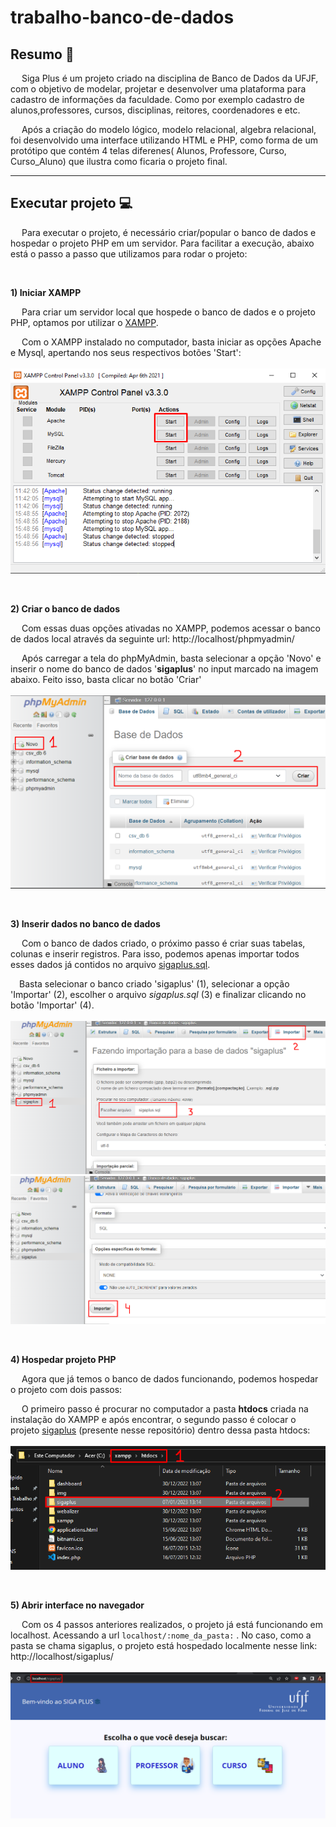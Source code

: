 # trabalho-banco-de-dados

## Resumo 📜

&emsp; Siga Plus é um projeto criado na disciplina de Banco de Dados da UFJF, com o objetivo de modelar, projetar e desenvolver uma plataforma para cadastro de informações da faculdade. Como por exemplo cadastro de alunos,professores, cursos, disciplinas, reitores, coordenadores e etc.

&emsp; Após a criação do modelo lógico, modelo relacional, algebra relacional, foi desenvolvido uma interface utilizando HTML e PHP, como forma de um protótipo que contém 4 telas diferenes( Alunos, Professore, Curso, Curso_Aluno) que ilustra como ficaria o projeto final.

---

## Executar projeto 💻

&emsp; Para executar o projeto, é necessário criar/popular o banco de dados e hospedar o projeto PHP em um servidor. Para facilitar a execução, abaixo está o passo a passo que utilizamos para rodar o projeto:

<br>

**1) Iniciar XAMPP**

&emsp; Para criar um servidor local que hospede o banco de dados e o projeto PHP, optamos por utilizar o [XAMPP](https://www.apachefriends.org/pt_br/index.html).

&emsp; Com o XAMPP instalado no computador, basta iniciar as opções Apache e Mysql, apertando nos seus respectivos botões 'Start': <br><br> ![xampp](/sigaplus/img/readme/IMG_XAMPP.png)

<br>

**2) Criar o banco de dados**

&emsp; Com essas duas opções ativadas no XAMPP, podemos acessar o banco de dados local através da seguinte url: http://localhost/phpmyadmin/

&emsp; Após carregar a tela do phpMyAdmin, basta selecionar a opção 'Novo' e inserir o nome do banco de dados '**sigaplus**' no input marcado na imagem abaixo. Feito isso, basta clicar no botão 'Criar' <br><br> ![banco](sigaplus/img/readme/IMG_PHPMYADMIN.png)

<br>

**3) Inserir dados no banco de dados**

&emsp; Com o banco de dados criado, o próximo passo é criar suas tabelas, colunas e inserir registros. Para isso, podemos apenas importar todos esses dados já contidos no arquivo [sigaplus.sql](./sigaplus.sql).

&emsp;Basta selecionar o banco criado 'sigaplus' (1), selecionar a opção 'Importar' (2), escolher o arquivo _sigaplus.sql_ (3) e finalizar clicando no botão 'Importar' (4).
<br><br>
![importar-01](sigaplus/img/readme/IMG_IMPORTAR.png)
![importar-02](sigaplus/img/readme/IMG_IMPORTAR2.png)

<br>

**4) Hospedar projeto PHP**

&emsp; Agora que já temos o banco de dados funcionando, podemos hospedar o projeto com dois passos:

&emsp; O primeiro passo é procurar no computador a pasta **htdocs** criada na instalação do XAMPP e após encontrar, o segundo passo é colocar o projeto [sigaplus](./sigaplus/) (presente nesse repositório) dentro dessa pasta htdocs: <br><br>
![xampp](sigaplus/img/readme/IMG_HTDOCS.png)

<br>

**5) Abrir interface no navegador**

&emsp; Com os 4 passos anteriores realizados, o projeto já está funcionando em localhost. Acessando a url `localhost/:nome_da_pasta:` . No caso, como a pasta se chama sigaplus, o projeto está hospedado localmente nesse link: http://localhost/sigaplus/
<br><br>
![projeto](sigaplus/img/readme/IMG_PROJETO.png)

<br>
